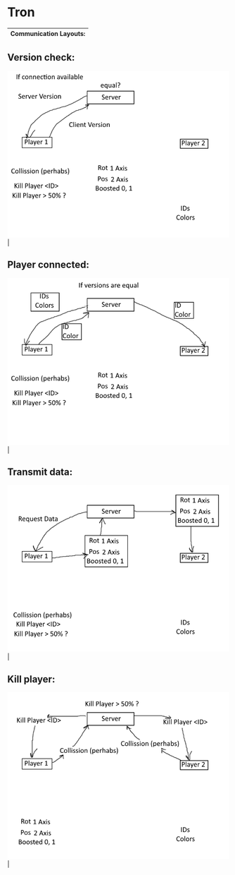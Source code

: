 # Tron

Communication Layouts: |
-----------------------|
## Version check:
![Version check](/VersionCheck.png) |
## Player connected:
![Player connected](/PlayerConnected.png) |
## Transmit data:
![Transmit data](/TransmitData.png) |
## Kill player:
![Kill player](/KillPlayer.png) |

